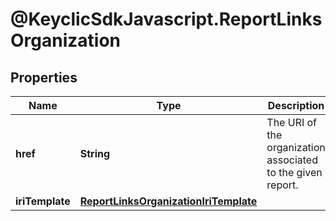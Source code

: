 # @KeyclicSdkJavascript.ReportLinksOrganization

## Properties
Name | Type | Description | Notes
------------ | ------------- | ------------- | -------------
**href** | **String** | The URI of the organization associated to the given report. | [optional] 
**iriTemplate** | [**ReportLinksOrganizationIriTemplate**](ReportLinksOrganizationIriTemplate.md) |  | [optional] 



